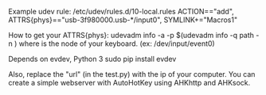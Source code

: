 Example udev rule:
/etc/udev/rules.d/10-local.rules
ACTION=="add", ATTRS{phys}=="usb-3f980000.usb-*/input0", SYMLINK+="Macros1"

How to get your ATTRS{phys}:
udevadm info -a -p  $(udevadm info -q path -n <DEVICE NODE>)
where <DEVICE NODE> is the node of your keyboard. (ex: /dev/input/event0)

Depends on evdev, Python 3
sudo pip install evdev

Also, replace the "url" (in the test.py) with the ip of your computer.
You can create a simple webserver with AutoHotKey using AHKhttp and AHKsock.

